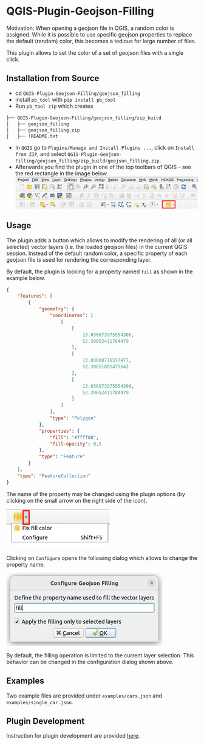 # QGIS-Plugin-Geojson-Filling

Motivation: When opening a geojson file in QGIS, a random color is assigned.
While it is possible to use specific geojson properties to replace the default
(random) color, this becomes a tedious for large number of files.

This plugin allows to set the color of a set of geojson files with a single
click.

## Installation from Source
* cd `QGIS-Plugin-Geojson-Filling/geojson_filling`
* install `pb_tool` with `pip install pb_tool`
* Run `pb_tool zip` which creates
```
├── QGIS-Plugin-Geojson-Filling/geojson_filling/zip_build
│   ├── geojson_filling
│   ├── geojson_filling.zip
│   ├── !README.txt
```
* In `QGIS` go to `Plugins/Manage and Install Plugins ...`, click on
  `Install from ZIP`, and select `QGIS-Plugin-Geojson-Filling/geojson_filling/zip_build/geojson_filling.zip`.
* Afterwards you find the plugin in one of the top toolbars of QGIS - see the
  red rectangle in the image below.
  <img src="doc/images/qgis_toolbar_plugin_rectangle_red.png" />

## Usage
The plugin adds a button which allows to modify the rendering of all (or all
selected) vector layers (i.e. the loaded geojson files) in the current QGIS
session. Instead of the default random color, a specific property of each
geojson file is used for rendering the corresponding layer.

By default, the plugin is looking for a property named `fill` as shown in the
example below.

```json
{
    "features": [
        {
            "geometry": {
                "coordinates": [
                    [
                        [
                            13.036073975554306,
                            52.39652411784479
                        ],
                        [
                            13.03608716557477,
                            52.39651801475642
                        ],
                        [
                            13.036073975554306,
                            52.39652411784479
                        ]
                    ]
                ],
                "type": "Polygon"
            },
            "properties": {
                "fill": "#ffff00",
                "fill-opacity": 0.5
            },
            "type": "Feature"
        }
    ],
    "type": "FeatureCollection"
}
```

The name of the property may be changed using the plugin options (by clicking
on the small arrow on the right side of the icon).

<img src="doc/images/plugin_options_rectangle_red.png"/>

Clicking on `Configure` opens the following dialog which allows to change the
property name.

<img src="doc/images/configure_dialog.png"/>

By default, the filling operation is limited to the current layer selection.
This behavior can be changed in the configuration dialog shown above.

## Examples
Two example files are provided under `examples/cars.json` and
`examples/single_car.json`.

## Plugin Development
Instruction for plugin development are provided [here](doc/plugin_development.md).
